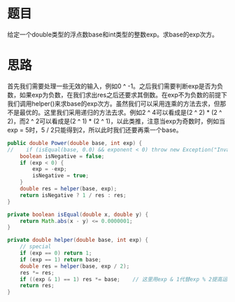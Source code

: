 # 题目

给定一个double类型的浮点数base和int类型的整数exp。求base的exp次方。

# 思路

首先我们需要处理一些无效的输入，例如0 ^ -1。之后我们需要判断exp是否为负数，如果exp为负数，在我们求出res之后还要求其倒数。在exp不为负数的前提下我们调用helper()来求base的exp次方。虽然我们可以采用连乘的方法去求，但那不是最优的。这里我们采用递归的方法去求。例如2 ^ 4可以看成是(2 ^ 2) * (2 ^ 2)，而2 ^ 2可以看成是(2 ^ 1) * (2 ^ 1)，以此类推，注意当exp为奇数时，例如当exp = 5时，5 / 2只能得到2，所以此时我们还要再乘一个base。

```java
public double Power(double base, int exp) {
//    if (isEqual(base, 0.0) && exponent < 0) throw new Exception("Invalid input!");
    boolean isNegative = false;
    if (exp < 0) {
        exp = -exp;
        isNegative = true;
    }
    double res = helper(base, exp);
    return isNegative ? 1 / res : res;
}

private boolean isEqual(double x, double y) {
    return Math.abs(x - y) <= 0.0000001;
}

private double helper(double base, int exp) {
    // special
    if (exp == 0) return 1;
    if (exp == 1) return base;
    double res = helper(base, exp / 2);
    res *= res;
    if ((exp & 1) == 1) res *= base;	// 这里用exp & 1代替exp % 2提高运算效率
    return res;
}
```

